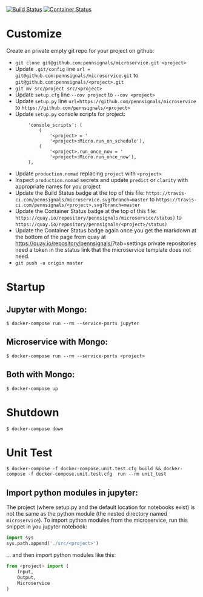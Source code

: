 [![Build Status](https://travis-ci.com/pennsignals/microservice.svg?branch=master)](https://travis-ci.com/pennsignals/microservice)
[![Container Status](https://quay.io/repository/pennsignals/microservice/status)](https://quay.io/repository/pennsignals/microservice)

# Customize

Create an private empty git repo for your project on github:
- `git clone git@github.com:pennsignals/microservice.git <project>`
- Update `.git/config` line `url = git@github.com:pennsignals/microservice.git` to `git@github.com:pennsignals/<project>.git`
- `git mv src/project src/<project>`
- Update `setup.cfg` line `--cov project` to `--cov <project>`
- Update `setup.py` line `url=https://github.com/pennsignals/microservice` to `https://github.com/pennsignals/<project>`
- Update `setup.py` console scripts for project:
```
        'console_scripts': (
            (
                '<project> = '
                '<project>:Micro.run_on_schedule'),
            (
                '<project>.run_once_now = '
                '<project>:Micro.run_once_now'),
        ),

```
- Update `production.nomad` replacing `project` with `<project>`
- Inspect `production.nomad` secrets and update `predict` or `clarity` with appropriate names for you project
- Update the Build Status badge at the top of this file: `https://travis-ci.com/pennsignals/microservice.svg?branch=master` to `https://travis-ci.com/pennsignals/<project>.svg?branch=master`
- Update the Container Status badge at the top of this file: `https://quay.io/repository/pennsignals/microservice/status)` to `https://quay.io/repository/pennsignals/<project>/status)`
- Update the Container Status badge again once you get the markdown at the bottom of the page from quay at https://quay.io/repository/pennsignals/<project>?tab=settings private repositories need a token in the status link that the microservice template does not need.
- `git push -u origin master`


# Startup

## Jupyter with Mongo:

    $ docker-compose run --rm --service-ports jupyter

## Microservice with Mongo:

    $ docker-compose run --rm --service-ports <project>

## Both with Mongo:

    $ docker-compose up

# Shutdown

    $ docker-compose down

# Unit Test

    $ docker-compose -f docker-compose.unit.test.cfg build && docker-compose -f docker-compose.unit.test.cfg  run --rm unit_test

## Import python modules in jupyter:

The project (where setup.py and the default location for notebooks exist) is not the same as the python module (the nested directory named `microservice`). To import python modules from the microservice, run this snippet in you jupyter notebook:

```python
import sys
sys.path.append('./src/<project>')
```

... and then import python modules like this:

```python
from <project> import (
	Input,
	Output,
	Microservice
)
```
